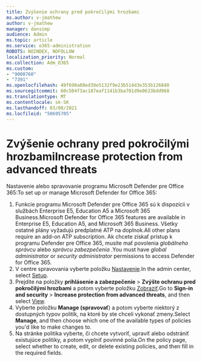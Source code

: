 ```yaml
---
title: Zvýšenie ochrany pred pokročilými hrozbami
ms.author: v-jmathew
author: v-jmathew
manager: dansimp
audience: Admin
ms.topic: article
ms.service: o365-administration
ROBOTS: NOINDEX, NOFOLLOW
localization_priority: Normal
ms.collection: Adm_O365
ms.custom:
- "9000760"
- "7391"
ms.openlocfilehash: 49f690a08ed39e5132f9e23b514d3e353b126840
ms.sourcegitcommit: 60c504f3ac187eaf1141b3ba701d9e0633bdd968
ms.translationtype: MT
ms.contentlocale: sk-SK
ms.lasthandoff: 03/08/2021
ms.locfileid: "50695705"
---
```

# <a name="increase-protection-from-advanced-threats"></a><span data-ttu-id="fad0c-102">Zvýšenie ochrany pred pokročilými hrozbami</span><span class="sxs-lookup"><span data-stu-id="fad0c-102">Increase protection from advanced threats</span></span>

<span data-ttu-id="fad0c-103">Nastavenie alebo spravovanie programu Microsoft Defender pre Office 365:</span><span class="sxs-lookup"><span data-stu-id="fad0c-103">To set up or manage Microsoft Defender for Office 365:</span></span>

1. <span data-ttu-id="fad0c-104">Funkcie programu Microsoft Defender pre Office 365 sú k dispozícii v službách Enterprise E5, Education A5 a Microsoft 365 Business.</span><span class="sxs-lookup"><span data-stu-id="fad0c-104">Microsoft Defender for Office 365 features are available in Enterprise E5, Education A5, and Microsoft 365 Business.</span></span> <span data-ttu-id="fad0c-105">Všetky ostatné plány vyžadujú predplatné ATP na doplnok.</span><span class="sxs-lookup"><span data-stu-id="fad0c-105">All other plans require an add-on ATP subscription.</span></span> <span data-ttu-id="fad0c-106">Ak chcete získať prístup k programu Defender pre Office 365, musíte mať povolenia *globálneho správcu* alebo *správcu zabezpečenia* .</span><span class="sxs-lookup"><span data-stu-id="fad0c-106">You must have *global administrator* or *security administrator* permissions to access Defender for Office 365.</span></span>
2. <span data-ttu-id="fad0c-107">V centre spravovania vyberte položku [Nastavenie](https://go.microsoft.com/fwlink/p/?linkid=2075721).</span><span class="sxs-lookup"><span data-stu-id="fad0c-107">In the admin center, select [Setup](https://go.microsoft.com/fwlink/p/?linkid=2075721).</span></span>
3. <span data-ttu-id="fad0c-108">Prejdite na položky **prihlásenie a zabezpečenie**  >  **Zvýšte ochranu pred pokročilými hrozbami** a potom vyberte položku [Zobraziť](https://go.microsoft.com/fwlink/?linkid=2109302).</span><span class="sxs-lookup"><span data-stu-id="fad0c-108">Go to **Sign-in and security** > **Increase protection from advanced threats**, and then select [View](https://go.microsoft.com/fwlink/?linkid=2109302).</span></span>
4. <span data-ttu-id="fad0c-109">Vyberte položku **Manage (spravovať**) a potom vyberte niektorý z dostupných typov politík, na ktoré by ste chceli vykonať zmeny.</span><span class="sxs-lookup"><span data-stu-id="fad0c-109">Select **Manage**, and then choose which one of the available types of policies you'd like to make changes to.</span></span>
5. <span data-ttu-id="fad0c-110">Na stránke politika vyberte, či chcete vytvoriť, upraviť alebo odstrániť existujúce politiky, a potom vyplniť povinné polia.</span><span class="sxs-lookup"><span data-stu-id="fad0c-110">On the policy page, select whether to create, edit, or delete existing policies, and then fill in the required fields.</span></span>
